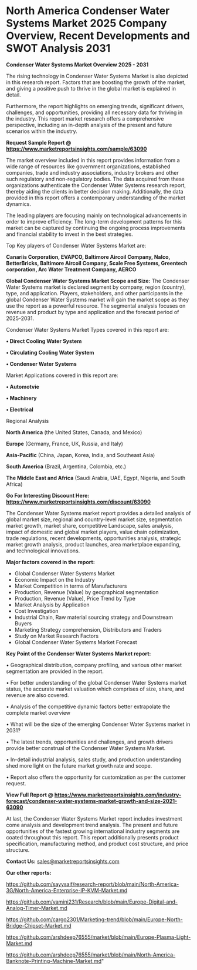# North America Condenser Water Systems Market 2025 Company Overview, Recent Developments and SWOT Analysis 2031

<Strong> Condenser Water Systems Market Overview 2025 - 2031</strong>

The rising technology in Condenser Water Systems Market is also depicted in this research report. Factors that are boosting the growth of the market, and giving a positive push to thrive in the global market is explained in detail.

Furthermore, the report highlights on emerging trends, significant drivers, challenges, and opportunities, providing all necessary data for thriving in the industry. This report market research offers a comprehensive perspective, including an in-depth analysis of the present and future scenarios within the industry.

<strong>Request Sample Report @ <a href=https://www.marketreportsinsights.com/sample/63090>https://www.marketreportsinsights.com/sample/63090</a></strong>

The market overview included in this report provides information from a wide range of resources like government organizations, established companies, trade and industry associations, industry brokers and other such regulatory and non-regulatory bodies. The data acquired from these organizations authenticate the Condenser Water Systems research report, thereby aiding the clients in better decision making. Additionally, the data provided in this report offers a contemporary understanding of the market dynamics.

The leading players are focusing mainly on technological advancements in order to improve efficiency. The long-term development patterns for this market can be captured by continuing the ongoing process improvements and financial stability to invest in the best strategies.

Top Key players of Condenser Water Systems Market are:

<strong>Canariis Corporation, EVAPCO, Baltimore Aircoil Company, Nalco, BetterBricks, Baltimore Aircoil Company, Scale Free Systems, Greentech corporation, Arc Water Treatment Company, AERCO</strong>

<strong><b>Global Condenser Water Systems Market Scope and Size:</b></strong>
The Condenser Water Systems market is declared segment by company, region (country), type, and application. Players, stakeholders, and other participants in the global Condenser Water Systems market will gain the market scope as they use the report as a powerful resource. The segmental analysis focuses on revenue and product by type and application and the forecast period of 2025-2031.

Condenser Water Systems Market Types covered in this report are:

<strong>• Direct Cooling Water System

• Circulating Cooling Water System

• Condenser Water Systems</strong>

Market Applications covered in this report are:

<strong>• Automotvie

• Machinery

• Electrical</strong> 

Regional Analysis

<strong>North America</strong> (the United States, Canada, and Mexico)

<strong>Europe</strong> (Germany, France, UK, Russia, and Italy)

<strong>Asia-Pacific</strong> (China, Japan, Korea, India, and Southeast Asia)

<strong>South America</strong> (Brazil, Argentina, Colombia, etc.)

<strong>The Middle East and Africa</strong> (Saudi Arabia, UAE, Egypt, Nigeria, and South Africa)

<strong>Go For Interesting Discount Here: <a href=https://www.marketreportsinsights.com/discount/63090>https://www.marketreportsinsights.com/discount/63090</a></strong>

The Condenser Water Systems market report provides a detailed analysis of global market size, regional and country-level market size, segmentation market growth, market share, competitive Landscape, sales analysis, impact of domestic and global market players, value chain optimization, trade regulations, recent developments, opportunities analysis, strategic market growth analysis, product launches, area marketplace expanding, and technological innovations.

<strong><b>Major factors covered in the report:</b></strong>
<ul>
  <li>Global Condenser Water Systems Market </li>
  <li>Economic Impact on the Industry</li>
  <li>Market Competition in terms of Manufacturers</li>
  <li>Production, Revenue (Value) by geographical segmentation</li>
  <li>Production, Revenue (Value), Price Trend by Type</li>
  <li>Market Analysis by Application</li>
  <li>Cost Investigation</li>
  <li>Industrial Chain, Raw material sourcing strategy and Downstream Buyers</li>
  <li>Marketing Strategy comprehension, Distributors and Traders</li>
  <li>Study on Market Research Factors</li>
  <li>Global Condenser Water Systems Market Forecast</li>
</ul>

<strong><b>Key Point of the Condenser Water Systems Market report:</b></strong>

• Geographical distribution, company profiling, and various other market segmentation are provided in the report.

• For better understanding of the global Condenser Water Systems market status, the accurate market valuation which comprises of size, share, and revenue are also covered.

• Analysis of the competitive dynamic factors better extrapolate the complete market overview

• What will be the size of the emerging Condenser Water Systems market in 2031?

• The latest trends, opportunities and challenges, and growth drivers provide better construal of the Condenser Water Systems Market.

• In-detail industrial analysis, sales study, and production understanding shed more light on the future market growth rate and scope.

• Report also offers the opportunity for customization as per the customer request.

<strong><b>View Full Report @ <a href=https://www.marketreportsinsights.com/industry-forecast/condenser-water-systems-market-growth-and-size-2021-63090>https://www.marketreportsinsights.com/industry-forecast/condenser-water-systems-market-growth-and-size-2021-63090</a></b></strong>


At last, the Condenser Water Systems Market report includes investment come analysis and development trend analysis. The present and future opportunities of the fastest growing international industry segments are coated throughout this report. This report additionally presents product specification, manufacturing method, and product cost structure, and price structure.

<strong>Contact Us:</strong>
sales@marketreportsinsights.com

<strong>Our other reports:</strong>

<a href=https://github.com/sayysaif/research-report/blob/main/North-America-3G/North-America-Enterprise-IP-KVM-Market.md>https://github.com/sayysaif/research-report/blob/main/North-America-3G/North-America-Enterprise-IP-KVM-Market.md</a>

<a href=https://github.com/yamini231/Research/blob/main/Europe-Digital-and-Analog-Timer-Market.md>https://github.com/yamini231/Research/blob/main/Europe-Digital-and-Analog-Timer-Market.md</a>

<a href=https://github.com/cargo2301/Marketing-trend/blob/main/Europe-North-Bridge-Chipset-Market.md>https://github.com/cargo2301/Marketing-trend/blob/main/Europe-North-Bridge-Chipset-Market.md</a>

<a href=https://github.com/arshdeep76555/market/blob/main/Europe-Plasma-Light-Market.md>https://github.com/arshdeep76555/market/blob/main/Europe-Plasma-Light-Market.md</a>

<a href=https://github.com/arshdeep76555/market/blob/main/North-America-Banknote-Printing-Machine-Market.md>https://github.com/arshdeep76555/market/blob/main/North-America-Banknote-Printing-Machine-Market.md</a>"
